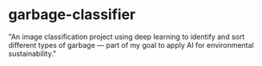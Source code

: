 # garbage-classifier
"An image classification project using deep learning to identify and sort different types of garbage — part of my goal to apply AI for environmental sustainability."
